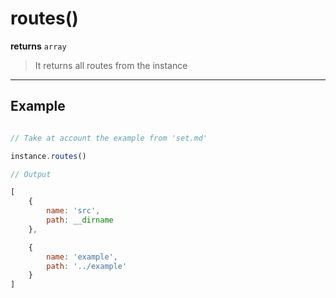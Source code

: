 # routes()


**returns** `array`

> It returns all routes from the instance

<hr>

## Example

``` js

// Take at account the example from 'set.md'

instance.routes()

// Output

[
    {
        name: 'src',
        path: __dirname
    },

    {
        name: 'example',
        path: '../example'
    }
]

``` 